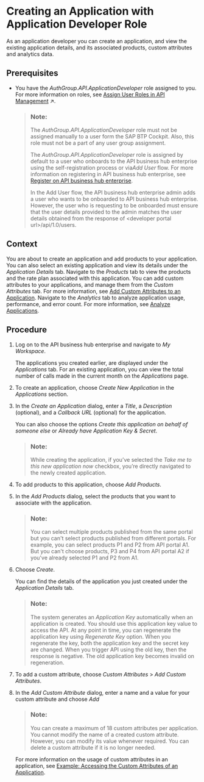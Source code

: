 <!-- loio99515fc73df2466b989bf285300860a4 -->

# Creating an Application with Application Developer Role

As an application developer you can create an application, and view the existing application details, and its associated products, custom attributes and analytics data.



<a name="loio99515fc73df2466b989bf285300860a4__prereq_rbm_rjr_v5b"/>

## Prerequisites

-   You have the *AuthGroup.API.ApplicationDeveloper* role assigned to you. For more information on roles, see [Assign User Roles in API Management](https://help.sap.com/viewer/de4066bb3f9240e3bfbcd5614e18c2f9/Cloud/en-US/911ca5a620e94ab581fa159d76b3b108.html "Use role collections to group together different roles that can be assigned to API Portal and API business hub enterprise users.") :arrow_upper_right:.

    > ### Note:  
    > The *AuthGroup.API.ApplicationDeveloper* role must not be assigned manually to a user form the SAP BTP Cockpit. Also, this role must not be a part of any user group assignment.
    > 
    > The *AuthGroup.API.ApplicationDeveloper* role is assigned by default to a user who onboards to the API business hub enterprise using the self-registration process or via*Add User* flow. For more information on registering in API business hub enterprise, see [Register on API business hub enterprise](register-on-api-business-hub-enterprise-c85fafe.md).
    > 
    > In the Add User flow, the API business hub enterprise admin adds a user who wants to be onboarded to API business hub enterprise. However, the user who is requesting to be onboarded must ensure that the user details provided to the admin matches the user details obtained from the response of <developer portal url\>/api/1.0/users.




## Context

You are about to create an application and add products to your application. You can also select an existing application and view its details under the *Application Details* tab. Navigate to the *Products* tab to view the products and the rate plan associated with this application. You can add custom attributes to your applications, and manage them from the *Custom Attributes* tab. For more information, see [Add Custom Attributes to an Application](add-custom-attributes-to-an-application-39c3cbd.md). Navigate to the *Analytics* tab to analyze application usage, performance, and error count. For more information, see [Analyze Applications](analyze-applications-deb57dd.md).



## Procedure

1.  Log on to the API business hub enterprise and navigate to *My Workspace*.

    The applications you created earlier, are displayed under the *Applications* tab. For an existing application, you can view the total number of calls made in the current month on the *Applications* page.

2.  To create an application, choose *Create New Application* in the *Applications* section.

3.  In the *Create an Application* dialog, enter a *Title*, a *Description* \(optional\), and a *Callback URL* \(optional\) for the application.

    You can also choose the options *Create this application on behalf of someone else* or *Already have Application Key & Secret*.

    > ### Note:  
    > While creating the application, if you’ve selected the *Take me to this new application now* checkbox, you’re directly navigated to the newly created application.

4.  To add products to this application, choose *Add Products*.

5.  In the *Add Products* dialog, select the products that you want to associate with the application.

    > ### Note:  
    > You can select multiple products published from the same portal but you can't select products published from different portals. For example, you can select products P1 and P2 from API portal A1. But you can't choose products, P3 and P4 from API portal A2 if you've already selected P1 and P2 from A1.

6.  Choose *Create*.

    You can find the details of the application you just created under the *Application Details* tab.

    > ### Note:  
    > The system generates an *Application Key* automatically when an application is created. You should use this application key value to access the API. At any point in time, you can regenerate the application key using *Regenerate Key* option. When you regenerate the key, both the application key and the secret key are changed. When you trigger API using the old key, then the response is negative. The old application key becomes invalid on regeneration.

7.  To add a custom attribute, choose *Custom Attributes* \> *Add Custom Attributes*.

8.  In the *Add Custom Attribute* dialog, enter a name and a value for your custom attribute and choose *Add*

    > ### Note:  
    > You can create a maximum of 18 custom attributes per application. You cannot modify the name of a created custom attribute. However, you can modify its value whenever required. You can delete a custom attribute if it is no longer needed.

    For more information on the usage of custom attributes in an application, see [Example: Accessing the Custom Attributes of an Application](example-accessing-the-custom-attributes-of-an-application-1cbd94c.md).


